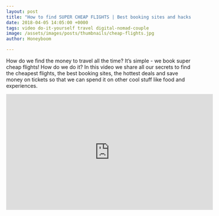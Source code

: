 ```yaml
---
layout: post
title: "How to find SUPER CHEAP FLIGHTS | Best booking sites and hacks | Digital Nomad Couple"
date: 2018-04-05 14:05:00 +0000
tags: video do-it-yourself travel digital-nomad-couple
image: /assets/images/posts/thumbnails/cheap-flights.jpg
author: Honeyboom

---
```

How do we find the money to travel all the time? It’s simple - we book super cheap flights! How do we do it? In this video we share all our secrets to find the cheapest flights, the best booking sites, the hottest deals and save money on tickets so that we can spend it on other cool stuff like food and experiences.

<div class="video-container"><iframe width="560" height="315" src="https://www.youtube.com/embed/F7euhcK1BDY" frameborder="0" allow="autoplay; encrypted-media" allowfullscreen></iframe></div>
